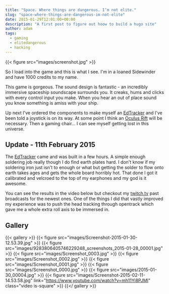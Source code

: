 ```yaml
---
title: "Space. Where things are dangerous. I’m not elite."
slug: "space-where-things-are-dangerous-im-not-elite"
date: 2015-01-29T12:01:00+00:00
description: "A first post to figure out hoow to build a hugo site"
author: adam
tags: 
  - gaming
  - elitedangerous
  - hacking
---
```


{{< figure src="images/screenshot.jpg" >}}

So I load into the game and this is what I see. I'm in a loaned Sidewinder and have 1000 credits to my name.

This game is gorgeous. The sound design is fantastic - an incredibly immersive spaceship soundscape surrounds you. It creaks, hums and clicks with every control input you make. When you hear an out of place sound you know something is amiss with your ship.

<!--more-->

Up next I've ordered the components to make myself an <a href="http://edtracker.org.uk">EdTracker</a> and I've been told a joystick is on its way. At some point I think an <a href="https://www.oculus.com/rift/">Oculus Rift</a> will be necessary. Then a gaming chair... I can see myself getting lost in this universe.


## Update - 11th February 2015
The [EdTracker](http://edtracker.org.uk) came and was built in a few hours. A simple enough soldering job really though I do find earth plates hard. I don't know if my soldering iron just isn't to enough or what but getting the solder to flow onto earth takes ages and gets the whole board horribly hot. That done I got it calibrated and velcroed to the top of my earphones and my god is it awesome.

You can see the results in the video below but checkout my [twitch.tv](http://www.twitch.tv/grokknar/profile/past_broadcasts) past broadcasts for the newest ones. One of the things I did that vastly improved my experience was to push the head tracking through opentrack which gave me a whole extra roll axis to be immersed in.

## Gallery
{{< gallery >}}
    {{< figure src="images/Screenshot-2015-01-30-12.53.39.jpg" >}}
    {{< figure src="images/9283806405746229248_screenshots_2015-01-28_00001.jpg" >}}
    {{< figure src="images/Screenshot_0003.jpg" >}}
    {{< figure src="images/Screenshot_0002.jpg" >}}
    {{< figure src="images/Screenshot_0001.jpg" >}}
    {{< figure src="images/Screenshot_0000.jpg" >}}
    {{< figure src="images/2015-01-30_00004.jpg" >}}
    {{< figure src="images/Screenshot-2015-02-11-14.53.58.jpg" link="https://www.youtube.com/watch?v=mh11Yi8PJMI" class="video is-square" >}}
{{</ gallery >}}